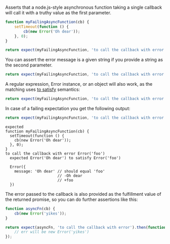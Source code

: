Asserts that a node.js-style asynchronous function taking a single callback
will call it with a truthy value as the first parameter.

```javascript
function myFailingAsyncFunction(cb) {
    setTimeout(function () {
        cb(new Error('Oh dear'));
    }, 0);
}
```

```javascript
return expect(myFailingAsyncFunction, 'to call the callback with error');
```

You can assert the error message is a given string if you provide a
string as the second parameter.

```javascript
return expect(myFailingAsyncFunction, 'to call the callback with error', 'Oh dear');
```

A regular expression, Error instance, or an object will also work, as the
matching uses [to satisfy](/assertions/any/to-satisfy/) semantics:

```javascript
return expect(myFailingAsyncFunction, 'to call the callback with error', /dear/);
```

In case of a failing expectation you get the following output:

```javascript
return expect(myFailingAsyncFunction, 'to call the callback with error', new Error('foo'));
```

```output
expected
function myFailingAsyncFunction(cb) {
  setTimeout(function () {
    cb(new Error('Oh dear'));
  }, 0);
}
to call the callback with error Error('foo')
  expected Error('Oh dear') to satisfy Error('foo')

  Error({
    message: 'Oh dear' // should equal 'foo'
                       // -Oh dear
                       // +foo
  })
```

The error passed to the callback is also provided as the fulfillment value of
the returned promise, so you can do further assertions like this:

```javascript
function asyncFn(cb) {
    cb(new Error('yikes'));
}
```

```javascript
return expect(asyncFn, 'to call the callback with error').then(function (err) {
    // err will be new Error('yikes')
});
```

